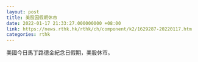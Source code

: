 ```yaml
---
layout: post
title: 美股因假期休市
date: 2022-01-17 21:33:27.000000000 +08:00
link: https://news.rthk.hk/rthk/ch/component/k2/1629287-20220117.htm
categories: rthk
---
```


美國今日馬丁路德金紀念日假期，美股休市。
